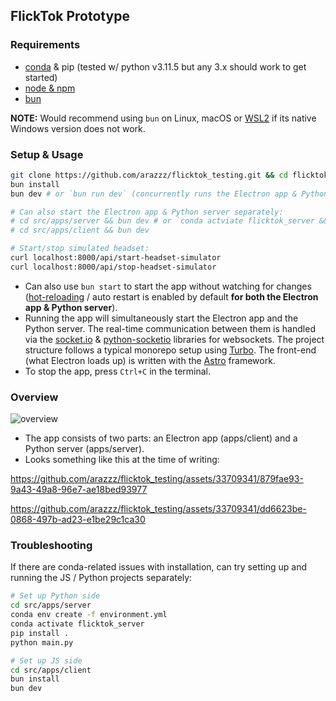 ## FlickTok Prototype

### Requirements

- [conda](https://www.anaconda.com/download/success) & pip (tested w/ python v3.11.5 but any 3.x should work to get started)
- [node & npm](https://nodejs.org/)
- [bun](https://bun.sh/)

**NOTE:** Would recommend using `bun` on Linux, macOS or [WSL2](https://learn.microsoft.com/en-us/windows/wsl/install) if its native Windows version does not work.

### Setup & Usage

```bash
git clone https://github.com/arazzz/flicktok_testing.git && cd flicktok_testing && git switch new/prototype-uv-async
bun install
bun dev # or `bun run dev` (concurrently runs the Electron app & Python server)

# Can also start the Electron app & Python server separately:
# cd src/apps/server && bun dev # or `conda actviate flicktok_server && python main.py`
# cd src/apps/client && bun dev

# Start/stop simulated headset:
curl localhost:8000/api/start-headset-simulator
curl localhost:8000/api/stop-headset-simulator
```

- Can also use `bun start` to start the app without watching for changes ([hot-reloading](https://preview.redd.it/hot-reloading-edit-and-continue-for-flask-v0-pv9ldkgmijr81.gif?width=702&auto=webp&s=2912b0ce833a01871ed941eae514cf1e7388b4d5) / auto restart is enabled by default **for both the Electron app & Python server**).
- Running the app will simultaneously start the Electron app and the Python server. The real-time communication between them is handled via the [socket.io](https://socket.io/) & [python-socketio](https://python-socketio.readthedocs.io/en/stable/) libraries for websockets. The project structure follows a typical monorepo setup using [Turbo](https://turbo.build/). The front-end (what Electron loads up) is written with the [Astro](https://astro.build/) framework.
- To stop the app, press `Ctrl+C` in the terminal.

### Overview

![overview](https://github.com/arazzz/fliktok_testing/assets/33709341/81a025d1-3cd1-42d2-a421-50ccbac643c5)

- The app consists of two parts: an Electron app (apps/client) and a Python server (apps/server).
- Looks something like this at the time of writing:


https://github.com/arazzz/flicktok_testing/assets/33709341/879fae93-9a43-49a8-96e7-ae18bed93977



https://github.com/arazzz/flicktok_testing/assets/33709341/dd6623be-0868-497b-ad23-e1be29c1ca30


### Troubleshooting

If there are conda-related issues with installation, can try setting up and running the JS / Python projects separately:

```bash
# Set up Python side
cd src/apps/server
conda env create -f environment.yml
conda activate flicktok_server
pip install .
python main.py

# Set up JS side
cd src/apps/client
bun install
bun dev
```
